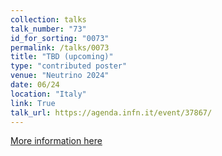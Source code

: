 ```yaml
---
collection: talks
talk_number: "73"
id_for_sorting: "0073"
permalink: /talks/0073
title: "TBD (upcoming)" 
type: "contributed poster"
venue: "Neutrino 2024"
date: 06/24
location: "Italy"
link: True 
talk_url: https://agenda.infn.it/event/37867/ 
---
```


[More information here](https://agenda.infn.it/event/37867/)

